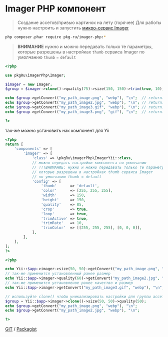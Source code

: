 # Imager PHP компонент

> Создание ассетов/привью картинок на лету (горячее)
> Для работы нужно настроить и запустить [микро-сервис Imager](https://github.com/pkg-ru/imager)

```bash
php composer.phar require pkg-ru/imager-php:*
```

> **ВНИМАНИЕ**
> нужно и можно передавать только те параметры,
> которые разрешены в настройках `thumb` сервиса Imager
> по умолчанию `thumb` = `default`

```php
<?php

use pkgRu\imagerPhp\Imager;

$imager = new Imager;
$group = $imager->clone()->quality(75)->size(150, 150)->trim(true, 10);

echo $group->getConvert("my_path_image.png", "webp"), "\n";  // return: my_path_image/DqcECgCWSwoAlg.webp
echo $group->getConvert("my_path_image2.jpg", "webp"), "\n"; // return: my_path_image2/DqcBCgCWSwoAlg.webp
echo $group->getConvert("my_path_image3.gif", "webp"), "\n"; // return: my_path_image3/DqcDCgCWSwoAlg.webp
echo $group->getConvert("my_path_image3.png", "gif"), "\n";  // return: my_path_image3/DqcEAwCWSwoAlg.gif

?>
```

так-же можно установить нак компонент для Yii

```php
<?php
return [
	'components' => [
		'imager' => [
			'class' => \pkgRu\imagerPhp\ImagerYii::class,
			// можно передать настройки компанента по умолчанию
			// !!!ВНИМАНИЕ: нужно и можно передавать только те параметры,
			// которые разрешены в настройках thumb сервиса Imager
			// по умолчанию thumb = default
			'config' => [
				'thumb'      => 'default',
				'color'      => [255, 255, 255],
				'width'      => 150,
				'height'     => 150,
				'quality'    => 85,
				'crop'       => true,
				'loop'       => true,
				'trimActive' => true,
				'trimRate'   => 10,
				'trimColor'  => [[255, 255, 255], [0, 0, 0]],
			],
		],
	],
];
?>
```

```php
<?php

echo Yii::$app->imager->size(50, 50)->getConvert("my_path_image.png", "webp"), "\n";
// так-же применится установленный ранее размер
echo Yii::$app->imager->quality(60)->getConvert("my_path_image2.jpg", "webp"), "\n";
// так-же применится установленое ранее качество и размер
echo Yii::$app->imager->getConvert("my_path_image3.gif", "webp"), "\n";

// используйте clone() чтобы уникализировать настройки для группы ассетов или для индивидуального ассета
$group = Yii::$app->imager->clone()->size(50, 50)->quality(50);
echo $group->getConvert("my_path_image.png", "webp"), "\n";
echo $group->getConvert("my_path_image2.jpg", "webp"), "\n";

?>
```
[GIT](https://github.com/pkg-ru/imager-php) / [Packagist](https://packagist.org/packages/pkg-ru/imager-php)
